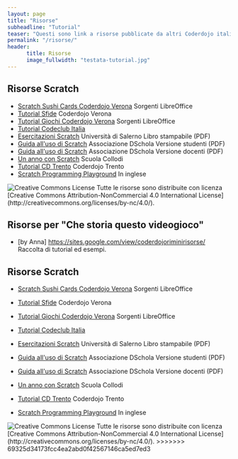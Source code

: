 ```yaml
---
layout: page
title: "Risorse"
subheadline: "Tutorial"
teaser: "Questi sono link a risorse pubblicate da altri Coderdojo italiani "
permalink: "/risorse/"
header:
      title: Risorse
      image_fullwidth: "testata-tutorial.jpg"
---
```

## Risorse Scratch

* [Scratch Sushi Cards	Coderdojo Verona](https://drive.google.com/folderview?id=0BzlYujM7klXnT1VBeXh6WDBrQ0k&usp=sharing) Sorgenti LibreOffice
* [Tutorial Sfide](http://www.coderdojovr.it/?page_id=542) Coderdojo Verona
* [Tutorial Giochi	Coderdojo Verona](https://drive.google.com/drive/folders/0BzlYujM7klXnMndvSXdWSWoxLXc) Sorgenti LibreOffice
* [Tutorial	Codeclub Italia](http://projects.codeclubworld.org/it-IT/02_scratch_archive/index.html)
* [Esercitazioni Scratch](http://www.rimedia.unisa.it/laboratorioinformatica/pdf/eBook_scratch.pdf)	Università di Salerno	Libro stampabile (PDF)
* [Guida all'uso di Scratch](https://upload.wikimedia.org/wikibooks/it/4/4b/Diderot_2014_Guida_Studenti.pdf)	Associazione DSchola	Versione studenti (PDF)
* [Guida all'uso di Scratch](http://upload.wikimedia.org/wikibooks/it/0/0a/Diderot_2014_Guida_docenti.pdf)	Associazione DSchola	Versione docenti (PDF)
* [Un anno con Scratch](https://drive.google.com/file/d/0BzlYujM7klXnQzR0QVktcWtWZzQ/view?usp=sharing) Scuola Collodi
* [Tutorial CD Trento](http://coderdojotrento.it/category/risorse/scratch/) Coderdojo Trento
* [Scratch Programming Playground](https://inventwithscratch.com/book/)	In inglese

<img alt="Creative Commons License" style="border-width:0" src="https://i.creativecommons.org/l/by-nc/4.0/88x31.png" />
Tutte le risorse sono distribuite con licenza [Creative Commons Attribution-NonCommercial 4.0 International License](http://creativecommons.org/licenses/by-nc/4.0/).

## Risorse per "Che storia questo videogioco"
* [by Anna] https://sites.google.com/view/coderdojoriminirisorse/ Raccolta di tutorial ed esempi.


## Risorse Scratch

* [Scratch Sushi Cards	Coderdojo Verona](https://drive.google.com/folderview?id=0BzlYujM7klXnT1VBeXh6WDBrQ0k&usp=sharing) Sorgenti LibreOffice

* [Tutorial Sfide](http://www.coderdojovr.it/?page_id=542) Coderdojo Verona

* [Tutorial Giochi	Coderdojo Verona](https://drive.google.com/drive/folders/0BzlYujM7klXnMndvSXdWSWoxLXc) Sorgenti LibreOffice

* [Tutorial	Codeclub Italia](http://projects.codeclubworld.org/it-IT/02_scratch_archive/index.html)

* [Esercitazioni Scratch](http://www.rimedia.unisa.it/laboratorioinformatica/pdf/eBook_scratch.pdf)	Università di Salerno	Libro stampabile (PDF)

* [Guida all'uso di Scratch](https://upload.wikimedia.org/wikibooks/it/4/4b/Diderot_2014_Guida_Studenti.pdf)	Associazione DSchola	Versione studenti (PDF)

* [Guida all'uso di Scratch](http://upload.wikimedia.org/wikibooks/it/0/0a/Diderot_2014_Guida_docenti.pdf)	Associazione DSchola	Versione docenti (PDF)

* [Un anno con Scratch](https://drive.google.com/file/d/0BzlYujM7klXnQzR0QVktcWtWZzQ/view?usp=sharing) Scuola Collodi

* [Tutorial CD Trento](http://coderdojotrento.it/category/risorse/scratch/) Coderdojo Trento

* [Scratch Programming Playground](https://inventwithscratch.com/book/)	In inglese

<img alt="Creative Commons License" style="border-width:0" src="https://i.creativecommons.org/l/by-nc/4.0/88x31.png" />
Tutte le risorse sono distribuite con licenza [Creative Commons Attribution-NonCommercial 4.0 International License](http://creativecommons.org/licenses/by-nc/4.0/).
>>>>>>> 69325d34173fcc4ea2abd0f42567146ca5ed7ed3
